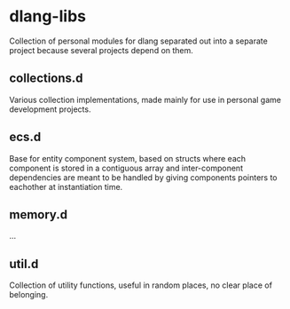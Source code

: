 dlang-libs
===============
Collection of personal modules for dlang separated out into a separate project because several projects depend on them.

collections.d
---------------
Various collection implementations, made mainly for use in personal game development projects.

ecs.d
---------------
Base for entity component system, based on structs where each component is stored in a contiguous array and inter-component dependencies are meant to be handled by giving components pointers to eachother at instantiation time.

memory.d
---------------
...

util.d
---------------
Collection of utility functions, useful in random places, no clear place of belonging.
